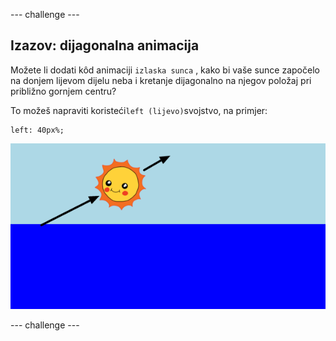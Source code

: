 \--- challenge \---

## Izazov: dijagonalna animacija

Možete li dodati kôd animaciji `izlaska sunca` , kako bi vaše sunce započelo na donjem lijevom dijelu neba i kretanje dijagonalno na njegov položaj pri približno gornjem centru?

To možeš napraviti koristeći`left (lijevo)`svojstvo, na primjer:

    left: 40px%;
    

![snimka zaslona](images/sunrise-left.png)

\--- challenge \---